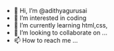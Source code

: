 - 👋 Hi, I’m @adithyagurusai
- 👀 I’m interested in coding 
- 🌱 I’m currently learning html,css,
- 💞️ I’m looking to collaborate on ...
- 📫 How to reach me ...

<!---
adithyagurusai/adithyagurusai is a ✨ special ✨ repository because its `README.md` (this file) appears on your GitHub profile.
You can click the Preview link to take a look at your changes.
--->
